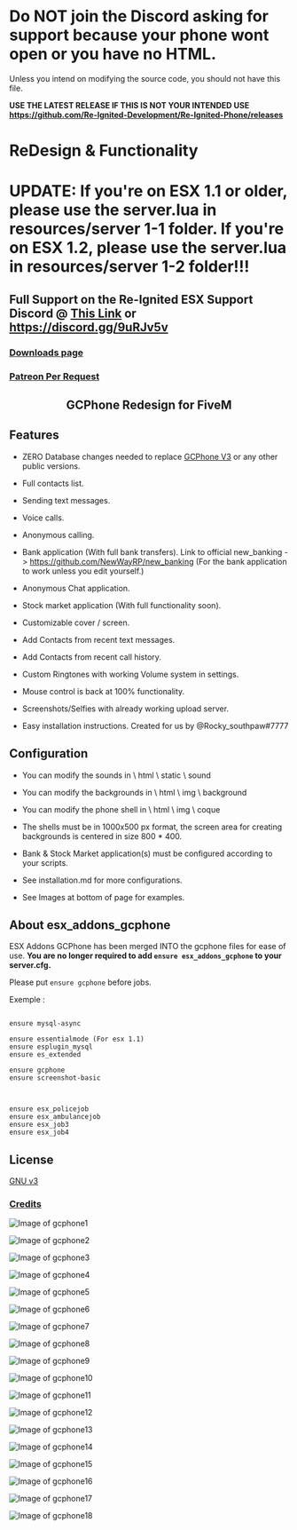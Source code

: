 # Do NOT join the Discord asking for support because your phone wont open or you have no HTML.
Unless you intend on modifying the source code, you should not have this file.

**USE THE LATEST RELEASE IF THIS IS NOT YOUR INTENDED USE https://github.com/Re-Ignited-Development/Re-Ignited-Phone/releases**

# ReDesign & Functionality

  

# UPDATE: If you're on ESX 1.1 or older, please use the server.lua in resources/server 1-1 folder. If you're on ESX 1.2, please use the server.lua in resources/server 1-2 folder!!!

  

## Full Support on the Re-Ignited ESX Support Discord @ [This Link](https://discord.gg/9uRJv5v) or https://discord.gg/9uRJv5v

  

### [Downloads page](https://github.com/btngaming/Re-Ignited-Phone/releases)

  

### [Patreon Per Request](https://www.patreon.com/reignited)

  

<h2  align="center">GCPhone Redesign for FiveM</h2>

  

## Features

- ZERO Database changes needed to replace [GCPhone V3](https://github.com/manueljlz/gcphone/) or any other public versions.

- Full contacts list.

- Sending text messages.

- Voice calls.

- Anonymous calling.

- Bank application (With full bank transfers). Link to official new_banking -> https://github.com/NewWayRP/new_banking (For the bank application to work unless you edit yourself.)

- Anonymous Chat application.

- Stock market application (With full functionality soon).

- Customizable cover / screen.

- Add Contacts from recent text messages.

- Add Contacts from recent call history.

- Custom Ringtones with working Volume system in settings.

- Mouse control is back at 100% functionality.

- Screenshots/Selfies with already working upload server.

- Easy installation instructions. Created for us by @Rocky_southpaw#7777

  
  

## Configuration

  

- You can modify the sounds in \ html \ static \ sound

- You can modify the backgrounds in \ html \ img \ background

- You can modify the phone shell in \ html \ img \ coque

- The shells must be in 1000x500 px format, the screen area for creating backgrounds is centered in size 800 * 400.

- Bank & Stock Market application(s) must be configured according to your scripts.

- See installation.md for more configurations.

- See Images at bottom of page for examples.

  
  

## About esx_addons_gcphone

ESX Addons GCPhone has been merged INTO the gcphone files for ease of use. **You are no longer required to add `ensure esx_addons_gcphone` to your server.cfg.**

  

Please put `ensure gcphone` before jobs.

Exemple :

```

ensure mysql-async

ensure essentialmode (For esx 1.1)
ensure esplugin_mysql
ensure es_extended

ensure gcphone
ensure screenshot-basic

  

ensure esx_policejob
ensure esx_ambulancejob
ensure esx_job3
ensure esx_job4

```

  

## License

[GNU v3](https://opensource.org/licenses/gpl-3.0.html)

### [Credits](https://github.com/BTNGaming/Re-Ignited-Phone/blob/master/AUTHORS)

  
  

![Image of gcphone1](https://i.imgur.com/5eRB79a.png)

![Image of gcphone2](https://i.imgur.com/CakgFn3.png)

![Image of gcphone3](https://i.imgur.com/QtthwvP.png)

![Image of gcphone4](https://i.imgur.com/tRhczfK.jpg)

![Image of gcphone5](https://i.imgur.com/YILmCWo.jpg)

![Image of gcphone6](https://i.imgur.com/1MUATnT.png)

![Image of gcphone7](https://i.imgur.com/Se2zwwK.png)

![Image of gcphone8](https://i.imgur.com/aRUZTmP.png)

![Image of gcphone9](https://i.imgur.com/iWbZ0lX.png)

![Image of gcphone10](https://i.imgur.com/g5xdnXG.png)

![Image of gcphone11](https://i.imgur.com/Giqet8j.png)

![Image of gcphone12](https://i.imgur.com/FpzA6Mg.png)

![Image of gcphone13](https://i.imgur.com/8dZTX5d.png)

![Image of gcphone14](https://i.imgur.com/YDkWvx5.png)

![Image of gcphone15](https://i.imgur.com/rS17u60.png)

![Image of gcphone16](https://i.imgur.com/7GkMKaA.png)

![Image of gcphone17](https://i.imgur.com/W3Cs4WM.png)

![Image of gcphone18](https://i.imgur.com/WSUkwmE.png)
